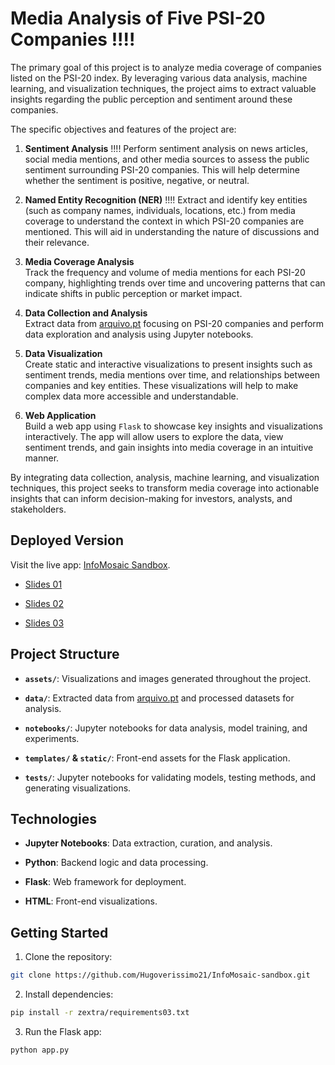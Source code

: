 # Media Analysis of Five PSI-20 Companies !!!!

The primary goal of this project is to analyze media coverage of companies listed on the PSI-20 index. By leveraging various data analysis, machine learning, and visualization techniques, the project aims to extract valuable insights regarding the public perception and sentiment around these companies.

The specific objectives and features of the project are:

1. **Sentiment Analysis**  !!!!
   Perform sentiment analysis on news articles, social media mentions, and other media sources to assess the public sentiment surrounding PSI-20 companies. This will help determine whether the sentiment is positive, negative, or neutral.

2. **Named Entity Recognition (NER)**   !!!!
   Extract and identify key entities (such as company names, individuals, locations, etc.) from media coverage to understand the context in which PSI-20 companies are mentioned. This will aid in understanding the nature of discussions and their relevance.

3. **Media Coverage Analysis**  
   Track the frequency and volume of media mentions for each PSI-20 company, highlighting trends over time and uncovering patterns that can indicate shifts in public perception or market impact.

4. **Data Collection and Analysis**  
   Extract data from [arquivo.pt](https://arquivo.pt/) focusing on PSI-20 companies and perform data exploration and analysis using Jupyter notebooks.

5. **Data Visualization**  
   Create static and interactive visualizations to present insights such as sentiment trends, media mentions over time, and relationships between companies and key entities. These visualizations will help to make complex data more accessible and understandable.

6. **Web Application**  
   Build a web app using `Flask` to showcase key insights and visualizations interactively. The app will allow users to explore the data, view sentiment trends, and gain insights into media coverage in an intuitive manner.

By integrating data collection, analysis, machine learning, and visualization techniques, this project seeks to transform media coverage into actionable insights that can inform decision-making for investors, analysts, and stakeholders.

## **Deployed Version**

Visit the live app: [InfoMosaic Sandbox](https://hugover.pythonanywhere.com).

- [Slides 01](https://hugoverissimo21.github.io/InfoMosaic-sandbox/slides01)

- [Slides 02](https://hugoverissimo21.github.io/InfoMosaic-sandbox/slides02)

- [Slides 03](https://hugoverissimo21.github.io/InfoMosaic-sandbox/slides03)

## **Project Structure**

- **`assets/`**: Visualizations and images generated throughout the project.

- **`data/`**: Extracted data from [arquivo.pt](https://arquivo.pt/) and processed datasets for analysis.

- **`notebooks/`**: Jupyter notebooks for data analysis, model training, and experiments.

- **`templates/` & `static/`**: Front-end assets for the Flask application.

- **`tests/`**: Jupyter notebooks for validating models, testing methods, and generating visualizations.

## **Technologies**

- **Jupyter Notebooks**: Data extraction, curation, and analysis.

- **Python**: Backend logic and data processing.

- **Flask**: Web framework for deployment.

- **HTML**: Front-end visualizations.

## **Getting Started**

1. Clone the repository:

```bash
git clone https://github.com/Hugoverissimo21/InfoMosaic-sandbox.git
```

2. Install dependencies:

```bash
pip install -r zextra/requirements03.txt
```

3. Run the Flask app:

```bash
python app.py
```
